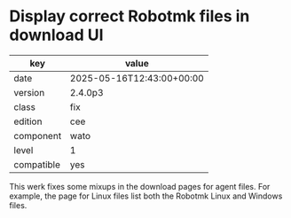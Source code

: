 [//]: # (werk v2)
# Display correct Robotmk files in download UI

key        | value
---------- | ---
date       | 2025-05-16T12:43:00+00:00
version    | 2.4.0p3
class      | fix
edition    | cee
component  | wato
level      | 1
compatible | yes

This werk fixes some mixups in the download pages for agent files. For example, the page for Linux
files list both the Robotmk Linux and Windows files.
